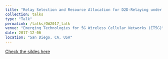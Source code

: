 ```yaml
---
title: "Relay Selection and Resource Allocation for D2D-Relaying under Uplink Cellular Power Control"
collection: talks
type: "Talk"
permalink: /talks/GW2017_talk
venue: "Emerging Technologies for 5G Wireless Cellular Networks (ET5G)"
date: 2017-12-06
location: "San Diego, CA, USA"
---
```

[Check the sildes here](http://dengjunquan.github.io/files/slides/gw15_deng.pdf)